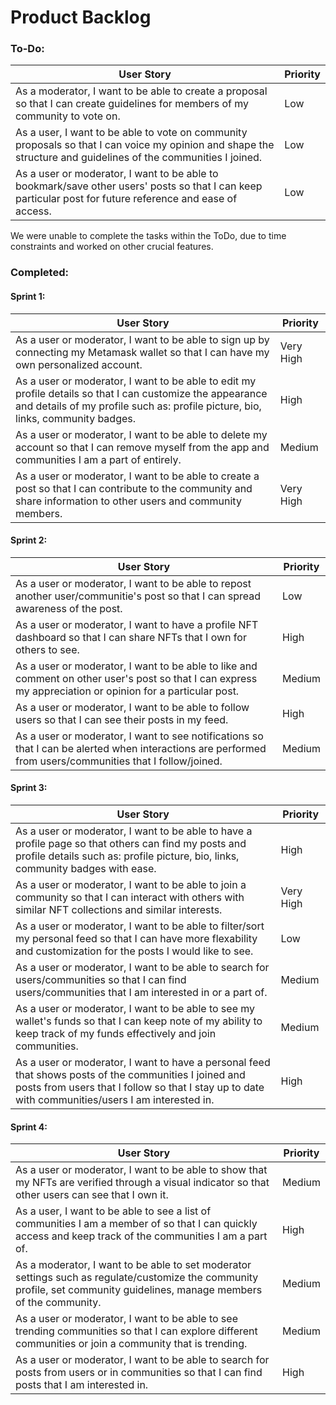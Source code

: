 # Product Backlog

### To-Do:
| User Story                                                                                                                                                                                                  | Priority  |
| ----------------------------------------------------------------------------------------------------------------------------------------------------------------------------------------------------------- | --------- |
| As a moderator, I want to be able to create a proposal so that I can create guidelines for members of my community to vote on.                                                             | Low |
| As a user, I want to be able to vote on community proposals so that I can voice my opinion and shape the structure and guidelines of the communities I joined.            | Low      |
| As a user or moderator, I want to be able to bookmark/save other users' posts so that I can keep particular post for future reference and ease of access.                                                            | Low    |

We were unable to complete the tasks within the ToDo, due to time constraints and worked on other crucial features.

### Completed:

#### Sprint 1:

| User Story                                                                                                                                                                                                  | Priority  |
| ----------------------------------------------------------------------------------------------------------------------------------------------------------------------------------------------------------- | --------- |
| As a user or moderator, I want to be able to sign up by connecting my Metamask wallet so that I can have my own personalized account.                                                             | Very High |
| As a user or moderator, I want to be able to edit my profile details so that I can customize the appearance and details of my profile such as: profile picture, bio, links, community badges.               | High      |
| As a user or moderator, I want to be able to delete my account so that I can remove myself from the app and communities I am a part of entirely.                                                            | Medium    |
| As a user or moderator, I want to be able to create a post so that I can contribute to the community and share information to other users and community members.                                            | Very High |






#### Sprint 2:

| User Story                                                                                                                                                                                                  | Priority  |
| ----------------------------------------------------------------------------------------------------------------------------------------------------------------------------------------------------------- | --------- |
| As a user or moderator, I want to be able to repost another user/communitie's post so that I can spread awareness of the post.                                                                              | Low       |
| As a user or moderator, I want to have a profile NFT dashboard so that I can share NFTs that I own for others to see.                                                                              | High    |
| As a user or moderator, I want to be able to like and comment on other user's post so that I can express my appreciation or opinion for a particular post.                                                  | Medium    |
| As a user or moderator, I want to be able to follow users so that I can see their posts in my feed.                                                   | High       |
| As a user or moderator, I want to see notifications so that I can be alerted when interactions are performed from users/communities that I follow/joined.                                                   | Medium    |


#### Sprint 3:
| User Story                                                                                                                                                                                                  | Priority  |
| ----------------------------------------------------------------------------------------------------------------------------------------------------------------------------------------------------------- | --------- |
| As a user or moderator, I want to be able to have a profile page so that others can find my posts and profile details such as: profile picture, bio, links, community badges with ease.               | High      |
| As a user or moderator, I want to be able to join a community so that I can interact with others with similar NFT collections and similar interests.                                                        | Very High |
| As a user or moderator, I want to be able to filter/sort my personal feed so that I can have more flexability and customization for the posts I would like to see.                                          | Low       |
| As a user or moderator, I want to be able to search for users/communities so that I can find users/communities that I am interested in or a part of.                                                        | Medium    |
| As a user or moderator, I want to be able to see my wallet's funds so that I can keep note of my ability to keep track of my funds effectively and join communities.                                        | Medium    |
| As a user or moderator, I want to have a personal feed that shows posts of the communities I joined and posts from users that I follow so that I stay up to date with communities/users I am interested in. | High      |

#### Sprint 4:

| User Story                                                                                                                                                                                                  | Priority  |
| ----------------------------------------------------------------------------------------------------------------------------------------------------------------------------------------------------------- | --------- |
| As a user or moderator, I want to be able to show that my NFTs are verified through a visual indicator so that other users can see that I own it.                                                                                      | Medium      |
| As a user, I want to be able to see a list of communities I am a member of so that I can quickly access and keep track of the communities I am a part of.                                                                             | High      |
| As a moderator, I want to be able to set moderator settings such as regulate/customize the community profile, set community guidelines, manage members of the community.                                    | Medium      |
| As a user or moderator, I want to be able to see trending communities so that I can explore different communities or join a community that is trending.                                            | Medium      |
| As a user or moderator, I want to be able to search for posts from users or in communities so that I can find posts that I am interested in. | High      |